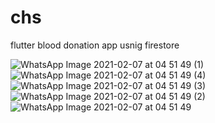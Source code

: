 # chs
flutter blood donation app usnig firestore
<br/>

![WhatsApp Image 2021-02-07 at 04 51 49 (1)](https://user-images.githubusercontent.com/57316930/107132516-81e3b600-6901-11eb-8ee2-b6b938202b4d.jpeg)
![WhatsApp Image 2021-02-07 at 04 51 49 (4)](https://user-images.githubusercontent.com/57316930/107132510-7e502f00-6901-11eb-94e3-27ceb5eb2e87.jpeg)
![WhatsApp Image 2021-02-07 at 04 51 49 (3)](https://user-images.githubusercontent.com/57316930/107132512-7f815c00-6901-11eb-801e-85d025d5aba2.jpeg)
![WhatsApp Image 2021-02-07 at 04 51 49 (2)](https://user-images.githubusercontent.com/57316930/107132515-814b1f80-6901-11eb-87a3-9adf63f39f4f.jpeg)
![WhatsApp Image 2021-02-07 at 04 51 49](https://user-images.githubusercontent.com/57316930/107132518-8314e300-6901-11eb-88a0-9c8e5d54b97a.jpeg)

